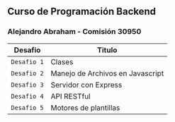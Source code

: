 ## Curso de Programación Backend
### Alejandro Abraham - Comisión 30950

| Desafio       | Titulo                               |
| ------------- | ------------------------------------ |
| `Desafio 1`   | Clases                               |
| `Desafio 2`   | Manejo de Archivos en Javascript     |
| `Desafio 3`   | Servidor con Express                 |
| `Desafio 4`   | API RESTful                          |
| `Desafio 5`   | Motores de plantillas                |